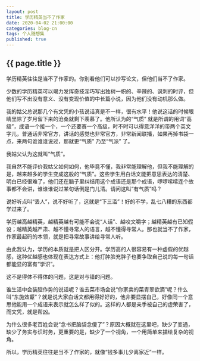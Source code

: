 ```yaml
---
layout: post
title: 学历精英当不了作家
date: 2020-04-02 21:00:00
categories: blog-cn
tags: 个人随想集
published: true
--- 
```


<h2>{{ page.title }}</h2>

学历精英往往是当不了作家的。你别看他们可以抄写论文，但他们当不了作家。

少数的学历精英可以竭力发挥奇技淫巧写出独树一帜的、辛辣的、讽刺的时评，但他们写不出没有意义、没有变现价值的中长篇小说，因为他们没有动机那么做。

我的姑父总说那几个有文凭的小孩说话真是不一样，很有水平！他说这话的时候眼睛里除了岁月留下来的沧桑就剩下羡慕了。他所认为的“气质” 就是所谓的用词“高级”，成语一个接一个，一个还要赛一个高级，时不时可以得意洋洋的带两个英文字儿，普通话非常官方，讲话的感觉也非常官方，非常新闻联播，如果再掉书袋一点，来两句谁谁谁说过，那就更“气质” 乃至“气派” 了。

我姑父认为这就叫“气质”。

我自然不能评价我姑父如何如何，他毕竟不懂，我非常能理解他，但我不能理解的是，越来越多的学生变成这般的“气质”。这些学生用白话文能把意思表达的清楚、明白已经很难了，他们还在脑子里纠结用这个成语还是那个成语，啰啰嗦嗦连个故事都不会讲，谁谁谁说过某句话倒是门儿清。请问这叫“有气质”吗？

说好听点叫“丢人”，说不好听了，这就是“下三滥”！好的不学，乱七八糟的东西都学过来了。

学历越高越精英，越精英越有可能不会说“人话”、越咬文嚼字；越精英越有已知假设；越精英越严肃、越不懂寻常人的语言，越不懂得寻常人。那也就当不了作家，作家最起码的本领，就是把寻常故事讲给寻常人听。

由此我认为，学历的本质就是把人区分开。学历高的人很容易有一种虚假的优越感，这种优越感也体现在表达方式上：他打肿脸充胖子也要争取自己说的每一句话都能显的富有“学识”。

这不是得体不得体的问题，这是对与错的问题。

谁生活中会装腔作势的说话呢？谁去菜市场会说“你家卖的菜青翠欲滴”呢？什么叫“东施效颦”？就是说大家白话文都用得好好的，他非要显摆自己，好像同一个意思他能用一个成语来表示就怎么样了似的。这样的人都是亲手被自己的虚荣害了，而文凭，就是帮凶。

为什么很多老百姓会说“念书把脑袋念傻了”？原因大概就在这里吧，缺少了变通，缺少了务实与识时务，更重要的是，缺少了一个视角，一个用简单来描绘复杂的视角。

所以，学历精英往往是当不了作家的，就像“钱多事儿少离家近”一样。